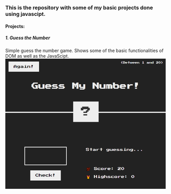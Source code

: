 ### This is the repository with some of my basic projects done using javascipt.
#### Projects:
##### 1. Guess the Number
Simple guess the number game. Shows some of the basic functionalities of DOM as well as the JavaScipt.
<a href="url"><img src="https://github.com/PioSkay/JavaScript-Basic-Projects/blob/master/screenshots/guessTheNumber.PNG" align="center"></a>